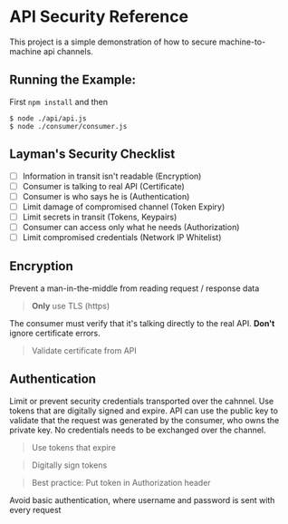 # API Security Reference

This project is a simple demonstration of how to secure machine-to-machine api channels.

## Running the Example:

First `npm install` and then

```
$ node ./api/api.js
$ node ./consumer/consumer.js
```

## Layman's Security Checklist

- [ ] Information in transit isn't readable (Encryption)
- [ ] Consumer is talking to real API (Certificate)
- [ ] Consumer is who says he is (Authentication)
- [ ] Limit damage of compromised channel (Token Expiry)
- [ ] Limit secrets in transit (Tokens, Keypairs)
- [ ] Consumer can access only what he needs (Authorization)
- [ ] Limit compromised credentials (Network IP Whitelist)

## Encryption

Prevent a man-in-the-middle from reading request / response data

> **Only** use TLS (https)

The consumer must verify that it's talking directly to the real API. **Don't** ignore certificate errors.

> Validate certificate from API

## Authentication

Limit or prevent security credentials transported over the cahnnel. Use tokens that are digitally signed and expire. API can use the public key to validate that the request was generated by the consumer, who owns the private key. No credentials needs to be exchanged over the channel.

> Use tokens that expire

> Digitally sign tokens

> Best practice: Put token in Authorization header

Avoid basic authentication, where username and password is sent with every request